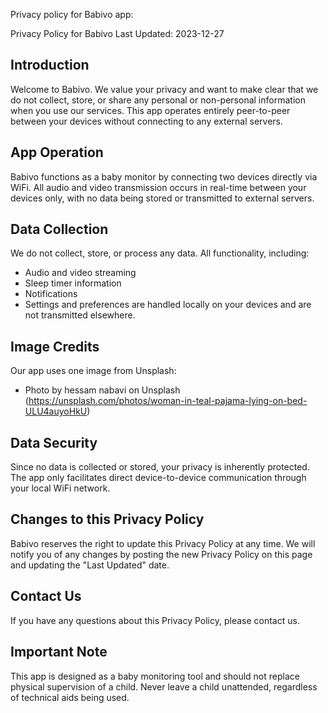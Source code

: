 Privacy policy for Babivo app:

Privacy Policy for Babivo
Last Updated: 2023-12-27

## Introduction ##
Welcome to Babivo. We value your privacy and want to make clear that we do not collect, store, or share any personal or non-personal information when you use our services. This app operates entirely peer-to-peer between your devices without connecting to any external servers.

## App Operation ##
Babivo functions as a baby monitor by connecting two devices directly via WiFi. All audio and video transmission occurs in real-time between your devices only, with no data being stored or transmitted to external servers.

## Data Collection ##
We do not collect, store, or process any data. All functionality, including:
- Audio and video streaming
- Sleep timer information
- Notifications
- Settings and preferences
are handled locally on your devices and are not transmitted elsewhere.

## Image Credits ##
Our app uses one image from Unsplash:
- Photo by hessam nabavi on Unsplash
(https://unsplash.com/photos/woman-in-teal-pajama-lying-on-bed-ULU4auyoHkU)

## Data Security ##
Since no data is collected or stored, your privacy is inherently protected. The app only facilitates direct device-to-device communication through your local WiFi network.

## Changes to this Privacy Policy ##
Babivo reserves the right to update this Privacy Policy at any time. We will notify you of any changes by posting the new Privacy Policy on this page and updating the "Last Updated" date.

## Contact Us ##
If you have any questions about this Privacy Policy, please contact us.

## Important Note ##
This app is designed as a baby monitoring tool and should not replace physical supervision of a child. Never leave a child unattended, regardless of technical aids being used.

